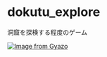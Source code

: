 # dokutu_explore 
洞窟を探検する程度のゲーム

[![Image from Gyazo](https://i.gyazo.com/2f81200606f33c351827c1d6e65aa2df.png)](https://gyazo.com/2f81200606f33c351827c1d6e65aa2df)
